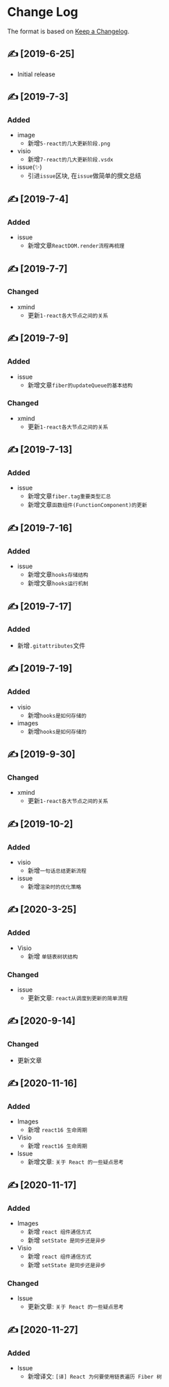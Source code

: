 # Change Log

The format is based on [Keep a Changelog](http://keepachangelog.com/).

## ✍ [2019-6-25]

- Initial release

## ✍ [2019-7-3]

### Added

- image
  - 新增`5-react的几大更新阶段.png`
- visio
  - 新增`7-react的几大更新阶段.vsdx`
- issue(✨)
  - 引进`issue`区块, 在`issue`做简单的撰文总结

## ✍ [2019-7-4]

### Added

- issue
  - 新增文章`ReactDOM.render流程再梳理`

## ✍ [2019-7-7]

### Changed

- xmind
  - 更新`1-react各大节点之间的关系`

## ✍ [2019-7-9]

### Added

- issue
  - 新增文章`fiber的updateQueue的基本结构`

### Changed

- xmind
  - 更新`1-react各大节点之间的关系`

## ✍ [2019-7-13]

### Added

- issue
  - 新增文章`fiber.tag重要类型汇总`
  - 新增文章`函数组件(FunctionComponent)的更新`

## ✍ [2019-7-16]

### Added

- issue
  - 新增文章`hooks存储结构`
  - 新增文章`hooks运行机制`

## ✍ [2019-7-17]

### Added

- 新增`.gitattributes`文件

## ✍ [2019-7-19]

### Added

- visio
  - 新增`hooks是如何存储的`
- images
  - 新增`hooks是如何存储的`

## ✍ [2019-9-30]

### Changed

- xmind
  - 更新`1-react各大节点之间的关系`

## ✍ [2019-10-2]

### Added

- visio
  - 新增`一句话总结更新流程`
- issue
  - 新增`渲染时的优化策略`

## ✍ [2020-3-25]

### Added

- Visio
  - 新增 `单链表树状结构`

### Changed

- issue
  - 更新文章: `react从调度到更新的简单流程`

## ✍ [2020-9-14]

### Changed

- 更新文章

## ✍ [2020-11-16]

### Added

- Images
  - 新增 `react16 生命周期`
- Visio
  - 新增 `react16 生命周期`
- Issue
  - 新增文章: `关于 React 的一些疑点思考`

## ✍ [2020-11-17]

### Added

- Images
  - 新增 `react 组件通信方式`
  - 新增 `setState 是同步还是异步`
- Visio
  - 新增 `react 组件通信方式`
  - 新增 `setState 是同步还是异步`

### Changed

- Issue
  - 更新文章: `关于 React 的一些疑点思考`

## ✍ [2020-11-27]

### Added

- Issue
  - 新增译文: `[译] React 为何要使用链表遍历 Fiber 树`